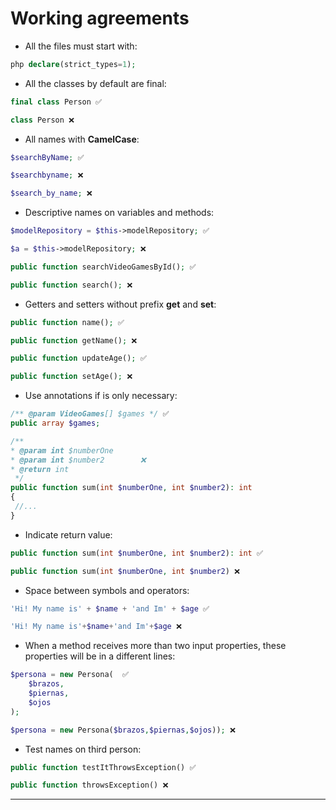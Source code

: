 # Working agreements

* All the files must start with:
```php
php declare(strict_types=1);
```

* All the classes by default are final:
```php
final class Person ✅

class Person ❌
```

* All names with **CamelCase**:
```php
$searchByName; ✅

$searchbyname; ❌

$search_by_name; ❌ 
```

* Descriptive names on variables and methods:
```php
$modelRepository = $this->modelRepository; ✅

$a = $this->modelRepository; ️❌

public function searchVideoGamesById(); ✅

public function search(); ❌
```

* Getters and setters without prefix **get** and **set**:
```php
public function name(); ✅

public function getName(); ❌

public function updateAge(); ✅

public function setAge(); ❌
```

* Use annotations if is only necessary:
```php
/** @param VideoGames[] $games */ ✅
public array $games; 

/**
* @param int $numberOne
* @param int $number2        ❌
* @return int
 */
public function sum(int $numberOne, int $number2): int 
{
 //...
}
```

* Indicate return value:
```php
public function sum(int $numberOne, int $number2): int ✅

public function sum(int $numberOne, int $number2) ❌
```

* Space between symbols and operators:
```php
'Hi! My name is' + $name + 'and Im' + $age ✅

'Hi! My name is'+$name+'and Im'+$age ❌
```

* When a method receives more than two input properties, these properties will be in a different lines:
```php
$persona = new Persona(  ✅
    $brazos,
    $piernas,
    $ojos
);

$persona = new Persona($brazos,$piernas,$ojos)); ❌
```

* Test names on third person:
```php
public function testItThrowsException() ✅

public function throwsException() ❌
```

---
